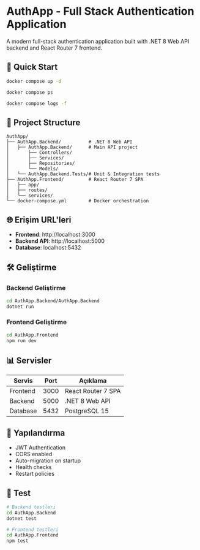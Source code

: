# AuthApp - Full Stack Authentication Application

A modern full-stack authentication application built with .NET 8 Web API backend and React Router 7 frontend.

## 🚀 Quick Start

```bash
docker compose up -d

docker compose ps

docker compose logs -f
```

## 📁 Project Structure

```
AuthApp/
├── AuthApp.Backend/          # .NET 8 Web API
│   ├── AuthApp.Backend/      # Main API project
│       ├── Controllers/
│       ├── Services/
│       ├── Repositories/
│       └── Models/
│   └── AuthApp.Backend.Tests/# Unit & Integration tests
├── AuthApp.Frontend/         # React Router 7 SPA
│   ├── app/
│   ├── routes/
│   └── services/
└── docker-compose.yml        # Docker orchestration
```

## 🌐 Erişim URL'leri

- **Frontend**: http://localhost:3000
- **Backend API**: http://localhost:5000
- **Database**: localhost:5432

## 🛠️ Geliştirme

### Backend Geliştirme
```bash
cd AuthApp.Backend/AuthApp.Backend
dotnet run
```

### Frontend Geliştirme
```bash
cd AuthApp.Frontend
npm run dev
```

## 📊 Servisler

| Servis   | Port | Açıklama |
|----------|------|----------|
| Frontend | 3000 | React Router 7 SPA |
| Backend  | 5000 | .NET 8 Web API |
| Database | 5432 | PostgreSQL 15 |

## 🔧 Yapılandırma

- JWT Authentication
- CORS enabled
- Auto-migration on startup
- Health checks
- Restart policies

## 📝 Test

```bash
# Backend testleri
cd AuthApp.Backend
dotnet test

# Frontend testleri
cd AuthApp.Frontend
npm test
```
